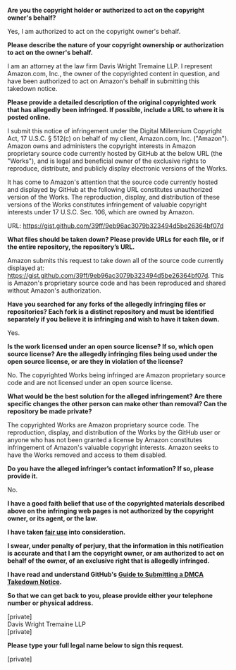 **Are you the copyright holder or authorized to act on the copyright owner's behalf?**

Yes, I am authorized to act on the copyright owner's behalf.

**Please describe the nature of your copyright ownership or authorization to act on the owner's behalf.**

I am an attorney at the law firm Davis Wright Tremaine LLP. I represent Amazon.com, Inc., the owner of the copyrighted content in question, and have been authorized to act on Amazon's behalf in submitting this takedown notice.

**Please provide a detailed description of the original copyrighted work that has allegedly been infringed. If possible, include a URL to where it is posted online.**

I submit this notice of infringement under the Digital Millennium Copyright Act, 17 U.S.C. § 512(c) on behalf of my client, Amazon.com, Inc. ("Amazon"). Amazon owns and administers the copyright interests in Amazon proprietary source code currently hosted by GitHub at the below URL (the "Works"), and is legal and beneficial owner of the exclusive rights to reproduce, distribute, and publicly display electronic versions of the Works.

It has come to Amazon's attention that the source code currently hosted and displayed by GitHub at the following URL constitutes unauthorized version of the Works. The reproduction, display, and distribution of these versions of the Works constitutes infringement of valuable copyright interests under 17 U.S.C. Sec. 106, which are owned by Amazon.

URL: https://gist.github.com/39ff/9eb96ac3079b323494d5be26364bf07d

**What files should be taken down? Please provide URLs for each file, or if the entire repository, the repository’s URL.**

Amazon submits this request to take down all of the source code currently displayed at: https://gist.github.com/39ff/9eb96ac3079b323494d5be26364bf07d. This is Amazon's proprietary source code and has been reproduced and shared without Amazon's authorization.

**Have you searched for any forks of the allegedly infringing files or repositories? Each fork is a distinct repository and must be identified separately if you believe it is infringing and wish to have it taken down.**

Yes.

**Is the work licensed under an open source license? If so, which open source license? Are the allegedly infringing files being used under the open source license, or are they in violation of the license?**

No. The copyrighted Works being infringed are Amazon proprietary source code and are not licensed under an open source license.

**What would be the best solution for the alleged infringement? Are there specific changes the other person can make other than removal? Can the repository be made private?**

The copyrighted Works are Amazon proprietary source code. The reproduction, display, and distribution of the Works by the GitHub user or anyone who has not been granted a license by Amazon constitutes infringement of Amazon's valuable copyright interests. Amazon seeks to have the Works removed and access to them disabled.

**Do you have the alleged infringer’s contact information? If so, please provide it.**

No.

**I have a good faith belief that use of the copyrighted materials described above on the infringing web pages is not authorized by the copyright owner, or its agent, or the law.**

**I have taken <a href="https://www.lumendatabase.org/topics/22">fair use</a> into consideration.**

**I swear, under penalty of perjury, that the information in this notification is accurate and that I am the copyright owner, or am authorized to act on behalf of the owner, of an exclusive right that is allegedly infringed.**

**I have read and understand GitHub's <a href="https://docs.github.com/articles/guide-to-submitting-a-dmca-takedown-notice/">Guide to Submitting a DMCA Takedown Notice</a>.**

**So that we can get back to you, please provide either your telephone number or physical address.**

[private]  
Davis Wright Tremaine LLP  
[private]  

**Please type your full legal name below to sign this request.**

[private]  
